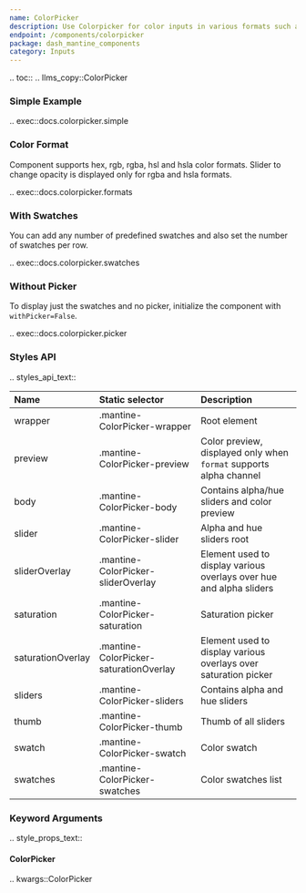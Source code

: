 ```yaml
---
name: ColorPicker
description: Use Colorpicker for color inputs in various formats such as hex, rgb, hsl etc.
endpoint: /components/colorpicker
package: dash_mantine_components
category: Inputs
---
```


.. toc::
.. llms_copy::ColorPicker

### Simple Example

.. exec::docs.colorpicker.simple

### Color Format

Component supports hex, rgb, rgba, hsl and hsla color formats. Slider to change opacity is displayed only for rgba
and hsla formats.

.. exec::docs.colorpicker.formats

### With Swatches

You can add any number of predefined swatches and also set the number of swatches per row.

.. exec::docs.colorpicker.swatches

### Without Picker

To display just the swatches and no picker, initialize the component with `withPicker=False`.

.. exec::docs.colorpicker.picker

### Styles API

.. styles_api_text::

| Name              | Static selector                        | Description                                                         |
|:------------------|:---------------------------------------|:--------------------------------------------------------------------|
| wrapper           | .mantine-ColorPicker-wrapper           | Root element                                                        |
| preview           | .mantine-ColorPicker-preview           | Color preview, displayed only when `format` supports alpha channel  |
| body              | .mantine-ColorPicker-body              | Contains alpha/hue sliders and color preview                        |
| slider            | .mantine-ColorPicker-slider            | Alpha and hue sliders root                                          |
| sliderOverlay     | .mantine-ColorPicker-sliderOverlay     | Element used to display various overlays over hue and alpha sliders |
| saturation        | .mantine-ColorPicker-saturation        | Saturation picker                                                   |
| saturationOverlay | .mantine-ColorPicker-saturationOverlay | Element used to display various overlays over saturation picker     |
| sliders           | .mantine-ColorPicker-sliders           | Contains alpha and hue sliders                                      |
| thumb             | .mantine-ColorPicker-thumb             | Thumb of all sliders                                                |
| swatch            | .mantine-ColorPicker-swatch            | Color swatch                                                        |
| swatches          | .mantine-ColorPicker-swatches          | Color swatches list                                                 |


### Keyword Arguments
.. style_props_text::

#### ColorPicker

.. kwargs::ColorPicker
